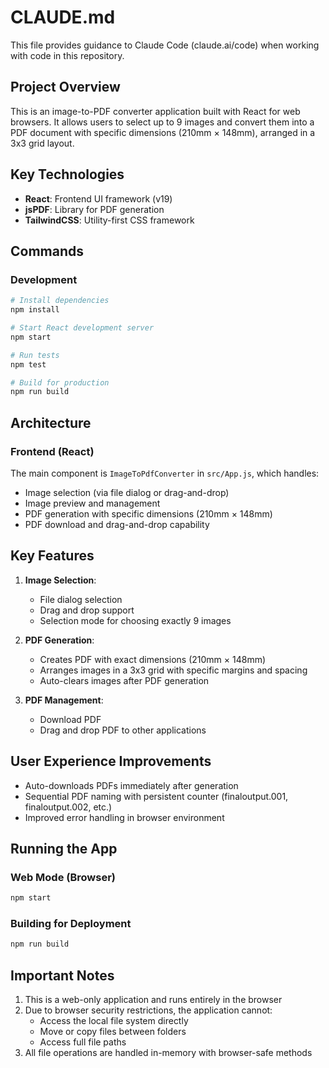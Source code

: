 # CLAUDE.md

This file provides guidance to Claude Code (claude.ai/code) when working with code in this repository.

## Project Overview

This is an image-to-PDF converter application built with React for web browsers. It allows users to select up to 9 images and convert them into a PDF document with specific dimensions (210mm × 148mm), arranged in a 3x3 grid layout.

## Key Technologies

- **React**: Frontend UI framework (v19)
- **jsPDF**: Library for PDF generation
- **TailwindCSS**: Utility-first CSS framework

## Commands

### Development

```bash
# Install dependencies
npm install

# Start React development server
npm start

# Run tests
npm test

# Build for production
npm run build
```

## Architecture

### Frontend (React)

The main component is `ImageToPdfConverter` in `src/App.js`, which handles:
- Image selection (via file dialog or drag-and-drop)
- Image preview and management
- PDF generation with specific dimensions (210mm × 148mm)
- PDF download and drag-and-drop capability

## Key Features

1. **Image Selection**:
   - File dialog selection
   - Drag and drop support
   - Selection mode for choosing exactly 9 images

2. **PDF Generation**:
   - Creates PDF with exact dimensions (210mm × 148mm)
   - Arranges images in a 3x3 grid with specific margins and spacing
   - Auto-clears images after PDF generation

3. **PDF Management**:
   - Download PDF
   - Drag and drop PDF to other applications

## User Experience Improvements

- Auto-downloads PDFs immediately after generation
- Sequential PDF naming with persistent counter (finaloutput.001, finaloutput.002, etc.)
- Improved error handling in browser environment

## Running the App

### Web Mode (Browser)
```bash
npm start
```

### Building for Deployment
```bash
npm run build
```

## Important Notes

1. This is a web-only application and runs entirely in the browser
2. Due to browser security restrictions, the application cannot:
   - Access the local file system directly
   - Move or copy files between folders
   - Access full file paths
3. All file operations are handled in-memory with browser-safe methods